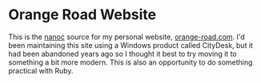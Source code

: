 # Orange Road Website #

This is the [nanoc](http://nanoc.stoneship.org/) source for my personal website, [orange-road.com](http://www.orange-road.com/). I'd been maintaining this site using a Windows product called CityDesk, but it had been abandoned years ago so I thought it best to try moving it to something a bit more modern. This is also an opportunity to do something practical with Ruby.
